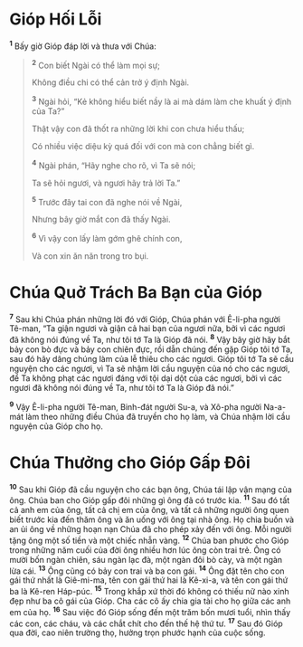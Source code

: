 # Gióp Hối Lỗi
<sup><b>1</b></sup> Bấy giờ Gióp đáp lời và thưa với Chúa:

> <sup><b>2</b></sup> Con biết Ngài có thể làm mọi sự;
> 
> Không điều chi có thể cản trở ý định Ngài.
> 
> <sup><b>3</b></sup> Ngài hỏi, “Kẻ không hiểu biết nầy là ai mà dám làm che khuất ý định của Ta?”
> 
> Thật vậy con đã thốt ra những lời khi con chưa hiểu thấu;
> 
> Có nhiều việc diệu kỳ quá đối với con mà con chẳng biết gì.
> 
> <sup><b>4</b></sup> Ngài phán, “Hãy nghe cho rõ, vì Ta sẽ nói;
> 
> Ta sẽ hỏi ngươi, và ngươi hãy trả lời Ta.”
> 
> <sup><b>5</b></sup> Trước đây tai con đã nghe nói về Ngài,
> 
> Nhưng bây giờ mắt con đã thấy Ngài.
> 
> <sup><b>6</b></sup> Vì vậy con lấy làm gớm ghê chính con,
> 
> Và con xin ăn năn trong tro bụi.

# Chúa Quở Trách Ba Bạn của Gióp
<sup><b>7</b></sup> Sau khi Chúa phán những lời đó với Gióp, Chúa phán với Ê-li-pha người Tê-man, “Ta giận ngươi và giận cả hai bạn của ngươi nữa, bởi vì các ngươi đã không nói đúng về Ta, như tôi tớ Ta là Gióp đã nói. <sup><b>8</b></sup> Vậy bây giờ hãy bắt bảy con bò đực và bảy con chiên đực, rồi dẫn chúng đến gặp Gióp tôi tớ Ta, sau đó hãy dâng chúng làm của lễ thiêu cho các ngươi. Gióp tôi tớ Ta sẽ cầu nguyện cho các ngươi, vì Ta sẽ nhậm lời cầu nguyện của nó cho các ngươi, để Ta không phạt các ngươi đáng với tội dại dột của các ngươi, bởi vì các ngươi đã không nói đúng về Ta, như tôi tớ Ta là Gióp đã nói.”

<sup><b>9</b></sup> Vậy Ê-li-pha người Tê-man, Binh-đát người Su-a, và Xô-pha người Na-a-mát làm theo những điều Chúa đã truyền cho họ làm, và Chúa nhậm lời cầu nguyện của Gióp cho họ.

# Chúa Thưởng cho Gióp Gấp Ðôi
<sup><b>10</b></sup> Sau khi Gióp đã cầu nguyện cho các bạn ông, Chúa tái lập vận mạng của ông. Chúa ban cho Gióp gấp đôi những gì ông đã có trước kia. <sup><b>11</b></sup> Sau đó tất cả anh em của ông, tất cả chị em của ông, và tất cả những người ông quen biết trước kia đến thăm ông và ăn uống với ông tại nhà ông. Họ chia buồn và an ủi ông về những hoạn nạn Chúa đã cho phép xảy đến với ông. Mỗi người tặng ông một số tiền và một chiếc nhẫn vàng. <sup><b>12</b></sup> Chúa ban phước cho Gióp trong những năm cuối của đời ông nhiều hơn lúc ông còn trai trẻ. Ông có mười bốn ngàn chiên, sáu ngàn lạc đà, một ngàn đôi bò cày, và một ngàn lừa cái. <sup><b>13</b></sup> Ông cũng có bảy con trai và ba con gái. <sup><b>14</b></sup> Ông đặt tên cho con gái thứ nhất là Giê-mi-ma, tên con gái thứ hai là Kê-xi-a, và tên con gái thứ ba là Kê-ren Háp-púc. <sup><b>15</b></sup> Trong khắp xứ thời đó không có thiếu nữ nào xinh đẹp như ba cô gái của Gióp. Cha các cô ấy chia gia tài cho họ giữa các anh em của họ. <sup><b>16</b></sup> Sau việc đó Gióp sống đến một trăm bốn mươi tuổi, nhìn thấy các con, các cháu, và các chắt chít cho đến thế hệ thứ tư. <sup><b>17</b></sup> Sau đó Gióp qua đời, cao niên trường thọ, hưởng trọn phước hạnh của cuộc sống.